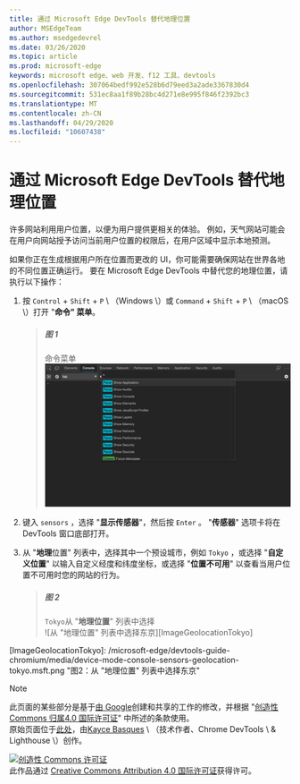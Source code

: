 ```yaml
---
title: 通过 Microsoft Edge DevTools 替代地理位置
author: MSEdgeTeam
ms.author: msedgedevrel
ms.date: 03/26/2020
ms.topic: article
ms.prod: microsoft-edge
keywords: microsoft edge、web 开发、f12 工具、devtools
ms.openlocfilehash: 307064bedf992e528b6d79eed3a2ade3367830d4
ms.sourcegitcommit: 531ec8aa1f89b28bc4d271e8e995f846f2392bc3
ms.translationtype: MT
ms.contentlocale: zh-CN
ms.lasthandoff: 04/29/2020
ms.locfileid: "10607438"
---
```

<!-- Copyright Kayce Basques 

   Licensed under the Apache License, Version 2.0 (the "License");
   you may not use this file except in compliance with the License.
   You may obtain a copy of the License at

       https://www.apache.org/licenses/LICENSE-2.0

   Unless required by applicable law or agreed to in writing, software
   distributed under the License is distributed on an "AS IS" BASIS,
   WITHOUT WARRANTIES OR CONDITIONS OF ANY KIND, either express or implied.
   See the License for the specific language governing permissions and
   limitations under the License.  -->





# 通过 Microsoft Edge DevTools 替代地理位置   



许多网站利用用户位置，以便为用户提供更相关的体验。  例如，天气网站可能会在用户向网站授予访问当前用户位置的权限后，在用户区域中显示本地预测。  

<!--todo: add link to user location section when available -->  

如果你正在生成根据用户所在位置而更改的 UI，你可能需要确保网站在世界各地的不同位置正确运行。  要在 Microsoft Edge DevTools 中替代您的地理位置，请执行以下操作：  

1.  按 `Control` + `Shift` + `P` \ （Windows \）或 `Command` + `Shift` + `P` \ （macOS \）打开 "**命令" 菜单**。  
    
    > ##### 图 1  
    > 命令菜单  
    > ![命令菜单][ImageCommandMenu]  
    
1.  键入 `sensors` ，选择 "**显示传感器**"，然后按 `Enter` 。  "**传感器**" 选项卡将在 DevTools 窗口底部打开。  
1.  从 "**地理**位置" 列表中，选择其中一个预设城市，例如 `Tokyo` ，或选择 "**自定义位置**" 以输入自定义经度和纬度坐标，或选择 "**位置不可用**" 以查看当用户位置不可用时您的网站的行为。  
    
    > ##### 图 2  
    > `Tokyo`从 "**地理位置**" 列表中选择  
    > ![从 "地理位置" 列表中选择东京][ImageGeolocationTokyo]  
    
<!--## Feedback   

  -->  

<!-- image links -->  

[ImageCommandMenu]: /microsoft-edge/devtools-guide-chromium/media/device-mode-console-command-menu.msft.png "图1：命令菜单"  
[ImageGeolocationTokyo]: /microsoft-edge/devtools-guide-chromium/media/device-mode-console-sensors-geolocation-tokyo.msft.png "图2：从 "地理位置" 列表中选择东京"  

<!-- links -->  

<!--[WebFundamentalsNativeHardwareUserLocationIndex]: /web/fundamentals/native-hardware/user-location/index "User Location"  -->  

> [!NOTE]
> 此页面的某些部分是基于[由 Google][GoogleSitePolicies]创建和共享的工作的修改，并根据 "[创造性 Commons 归属4.0 国际许可证][CCA4IL]" 中所述的条款使用。  
> 原始页面位于[此处](https://developers.google.com/web/tools/chrome-devtools/device-mode/geolocation)，由[Kayce Basques][KayceBasques] \ （技术作者、Chrome DevTools \ & Lighthouse \）创作。  

[![创造性 Commons 许可证][CCby4Image]][CCA4IL]  
此作品通过 [Creative Commons Attribution 4.0 国际许可证][CCA4IL]获得许可。  

[CCA4IL]: https://creativecommons.org/licenses/by/4.0  
[CCby4Image]: https://i.creativecommons.org/l/by/4.0/88x31.png  
[GoogleSitePolicies]: https://developers.google.com/terms/site-policies  
[KayceBasques]: https://developers.google.com/web/resources/contributors/kaycebasques  
